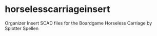 # horselesscarriageinsert
Organizer Insert SCAD files for the Boardgame Horseless Carriage by Splotter Spellen
